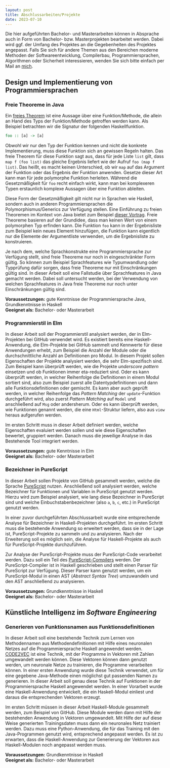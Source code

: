 ```yaml
---
layout: post
title: Abschlussarbeiten/Projekte
date: 2023-07-10
---
```


Die hier aufgeführten Bachelor- und Masterarbeiten können in Absprache auch in Form von Bachelor- bzw. Masterprojekten bearbeitet werden.
Dabei wird ggf. der Umfang des Projektes an die Gegebenheiten des Projektes angepasst.
Falls Sie sich für andere Themen aus den Bereichen moderne Methoden der Softwareentwicklung, Compilerbau, Programmiersprachen, Algorithmen oder Sicherheit interessieren, wenden Sie sich bitte einfach per Mail an [mich](mailto:jan.christiansen@hs-flensburg.de).


## Design und Implementierung von Programmiersprachen


### Freie Theoreme in Java

Ein [freies Theorem](http://www.cs.sfu.ca/CourseCentral/831/burton/Notes/July14/free.pdf) ist eine Aussage über eine Funktion/Methode, die allein an Hand des Typs der Funktion/Methode getroffen werden kann.
Als Beispiel betrachten wir die Signatur der folgenden Haskellfunktion.

```haskell
foo :: [a] -> [a]
```

Obwohl wir nur den Typ der Funktion kennen und nicht die konkrete Implementierung, muss diese Funktion sich an gewissen Regeln halten.
Das freie Theorem für diese Funktion sagt aus, dass für jede Liste `list` gilt, dass `map f (foo list)` das gleiche Ergebnis liefert wie der Aufruf `foo (map f list)`.
Das heißt, es macht keinen Unterschied, ob wir `map` auf das Argument der Funktion oder das Ergebnis der Funktion anwenden.
Gesetze dieser Art kann man für jede polymorphe Funktion herleiten.
Während die Gesetzmäßigkeit für `foo` recht einfach wirkt, kann man bei komplexeren Typen erstaunlich komplexe Aussagen über eine Funktion ableiten.

Diese Form der Gesetzmäßigkeit gilt nicht nur in Sprachen wie Haskell, sondern auch in anderen Programmiersprachen die Polymorphismus/Generics zur Verfügung stellen.
Eine Einführung zu freien Theoremen im Kontext von Java bietet zum Beispiel [dieser Vortrag](http://data.tmorris.net/talks/yow-west-2016/1d388b6263e7cbeedfbea224997648daa1d7862d/parametricity.pdf).
Freie Theoreme basieren auf der Grundidee, dass man keinen Wert von einem polymorphen Typ erfinden kann.
Die Funktion `foo` kann in der Ergebnisliste zum Beispiel kein neues Element hinzufügen, die Funktion kann eigentlich nur die Elemente der Argumentliste verwenden, um die Ergebnisliste zu konstruieren.

Je nach dem, welche Sprachkonstrukte eine Programmiersprache zur Verfügung stellt, sind freie Theoreme nur noch in eingeschränkter Form gültig.
So können zum Beispiel Sprachfeatures wie Typumwandlung oder Typprüfung dafür sorgen, dass freie Theoreme nur mit Einschränkungen gültig sind.
In dieser Arbeit soll eine Fallstudie über Sprachfeatures in Java gemacht werden.
Dabei soll untersucht werden, bei der Verwendung von welchen Sprachfeatures in Java freie Theoreme nur noch unter Einschränkungen gültig sind.

**Voraussetzungen:** gute Kenntnisse der Programmiersprache Java, Grundkenntnisse in Haskell  
**Geeignet als:** Bachelor- oder Masterarbeit


### Programmierstil in Elm

In dieser Arbeit soll der Programmierstil analysiert werden, der in Elm-Projekten bei GitHub verwendet wird.
Es existiert bereits eine Haskell-Anwendung, die Elm-Projekte bei GitHub sammelt und Kennwerte für diese Anwendungen erhebt, zum Beispiel die Anzahl der Module oder die durchschnittliche Anzahl an Definitionen pro Modul.
In diesem Projekt sollen Eigenschaften der Projekte analysiert werden, die sehr Elm-spezifisch sind.
Zum Beispiel kann überprüft werden, wie die Projekte _underscore pattern_ einsetzen und ob Funktionen immer eta-reduziert sind.
Oder es kann überprüft werden, in welcher Reihenfolge die Definitionen in einem Modul sortiert sind, also zum Beispiel zuerst alle Datentypdefinitionen und dann alle Funktionsdefinitionen oder gemischt.
Es kann aber auch geprüft werden, in welcher Reihenfolge das _Pattern Matching_ der `update`-Funktion durchgeführt wird, also zuerst _Pattern Matching_ auf `Model` und anschließend auf `Msg` oder andersherum.
Oder es kann überprüft werden, wie Funktionen genannt werden, die eine `Html`-Struktur liefern, also aus `view` heraus aufgerufen werden.

Im ersten Schritt muss in dieser Arbeit definiert werden, welche Eigenschaften evaluiert werden sollen und wie diese Eigenschaften bewertet, gruppiert werden.
Danach muss die jeweilige Analyse in das Bestehende Tool integriert werden.

**Voraussetzungen:** gute Kenntnisse in Elm  
**Geeignet als:** Bachelor- oder Masterarbeit


### Bezeichner in PureScript

In dieser Arbeit sollen Projekte von GitHub gesammelt werden, welche die Sprache [PureScript](https://www.purescript.org) nutzen.
Anschließend soll analysiert werden, welche Bezeichner für Funktionen und Variablen in PureScript genutzt werden.
Hierzu wird zum Beispiel analysiert, wie lang diese Bezeichner in PureScript sind und welche Einbuchstabenbezeichner (also `a`, `b`, `c`, etc.) in PureScript genutzt werden.

In einer zuvor durchgeführten Abschlussarbeit wurde eine entsprechende Analyse für Bezeichner in Haskell-Projekten durchgeführt.
Im ersten Schritt muss die bestehende Anwendung so erweitert werden, dass sie in der Lage ist, PureScript-Projekte zu sammeln und zu analysieren.
Nach der Erweiterung soll es möglich sein, die Analyse für Haskell-Projekte als auch für PureScript-Projekte durchzuführen.

Zur Analyse der PureScript-Projekte muss der PureScript-Code verarbeitet werden.
Dazu soll ein Teil des [PureScript-Compilers](https://github.com/purescript/purescript) werden.
Der PureScript-Compiler ist in Haskell geschrieben und stellt einen Parser für PureScript zur Verfügung.
Dieser Parser kann genutzt werden, um ein PureScript-Modul in einen AST (_Abstract Syntax Tree_) umzuwandeln und den AST anschließend zu analysieren.

**Voraussetzungen:** Grundkenntnisse in Haskell  
**Geeignet als:** Bachelor- oder Masterarbeit


## Künstliche Intelligenz im _Software Engineering_

### Generieren von Funktionsnamen aus Funktionsdefinitionen

In dieser Arbeit soll eine bestehende Technik zum Lernen von Methodennamen aus Methodendefinitionen mit Hilfe eines neuronalen Netzes auf die Programmiersprache Haskell angewendet werden.
[CODE2VEC](https://code2vec.org) ist eine Technik, mit der Programme in Vektoren mit Zahlen umgewandelt werden können.
Diese Vektoren können dann genutzt werden, um neuronale Netze zu trainieren, die Programme verarbeiten können.
In einer ersten Anwendung wurde diese Technik verwendet, um für eine gegebene Java-Methode einen möglichst gut passenden Namen zu generieren.
In dieser Arbeit soll genau diese Technik auf Funktionen in der Programmiersprache Haskell angewendet werden.
In einer Vorarbeit wurde eine Haskell-Anwendung entwickelt, die ein Haskell-Modul einliest und daraus die entsprechenden Vektoren erzeugt.

Im ersten Schritt müssen in dieser Arbeit Haskell-Module gesammelt werden, zum Beispiel von GitHub.
Diese Module werden dann mit Hilfe der bestehenden Anwendung in Vektoren umgewandelt.
Mit Hilfe der auf diese Weise generierten Trainingsdaten muss dann ein neuronales Netz trainiert werden.
Dazu muss eine Python-Anwendung, die für das Training mit den Java-Programmen genutzt wird, entsprechend angepasst werden.
Es ist zu erwarten, dass die Haskell-Anwendung zur Generierung der Vektoren aus Haskell-Modulen noch angepasst werden muss.

**Voraussetzungen:** Grundkenntnisse in Haskell  
**Geeignet als:** Bachelor- oder Masterarbeit
